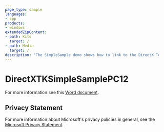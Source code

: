 ```yaml
---
page_type: sample
languages:
- cpp
products:
- windows
extendedZipContent:
- path: Kits
  target: /
- path: Media
  target: /
description: "The SimpleSample demo shows how to link to the DirectX Tool Kit for DirectX 12 library and demonstrates the use of several components."
---
```


# DirectXTKSimpleSamplePC12

For more information see this [Word document](https://github.com/microsoft/Xbox-ATG-Samples/blob/master/PCSamples/IntroGraphics/DirectXTKSimpleSamplePC12/Readme.docx).

## Privacy Statement

For more information about Microsoft's privacy policies in general, see the [Microsoft Privacy Statement](https://privacy.microsoft.com/privacystatement/).
